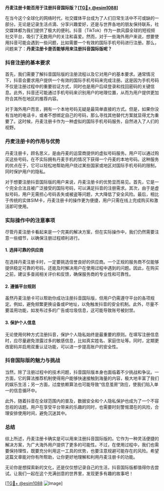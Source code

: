 **丹麦注册卡能否用于注册抖音国际版？[[TG💪+ @esim1088](https://t.me/s/esim1088)]**

在当今这个全球化的网络时代，社交媒体平台成为了人们日常生活中不可或缺的一部分。无论是记录生活点滴、分享兴趣爱好，还是与世界各地的朋友保持联系，社交媒体都为我们提供了极大的便利。抖音（TikTok）作为一款风靡全球的短视频社交平台，吸引了无数用户的关注和喜爱。然而，对于一些海外用户来说，想要使用抖音可能会遇到一些问题，比如需要一个有效的国际手机号码进行注册。那么，问题来了：**丹麦注册卡是否能够用来注册抖音国际版呢？**

### 抖音注册的基本要求

首先，我们需要了解抖音国际版的注册流程以及它对用户的基本要求。通常情况下，抖音会要求用户提供一个有效的国际手机号码来完成注册。这是因为手机号码不仅是注册过程中的重要验证方式，同时也是用户后续登录和找回密码的关键信息。此外，抖音还可能通过手机号码来识别用户的地理位置，从而为用户提供更加符合其所在地区的推荐内容。

对于海外用户而言，拥有一个本地号码无疑是最简单直接的方式。但是，如果你没有当地的电话卡，或者不想绑定自己的号码，那么寻找其他替代方案就显得尤为重要了。这时候，丹麦注册卡作为一种虚拟的国际手机号码服务，自然进入了人们的视野。

### 丹麦注册卡的作用与优势

丹麦注册卡，顾名思义，是由丹麦的运营商提供的虚拟号码服务。用户可以通过购买这些号码，在不实际拥有丹麦手机的情况下获得一个丹麦的本地号码。这种服务的优点在于，它可以轻松地帮助用户绕过某些国家或地区对国际手机号码的限制，同时保护用户的隐私。

对于想要注册抖音国际版的用户来说，丹麦注册卡的优势显而易见。首先，它是一个完全合法且被广泛接受的国际号码，可以满足抖音的注册需求。其次，由于是虚拟号码，用户无需担心号码丢失或被盗等问题，大大降低了安全风险。最后，相比于传统的实体SIM卡，丹麦注册卡的操作更为便捷，用户只需在线上完成购买和激活即可使用。

### 实际操作中的注意事项

尽管丹麦注册卡看起来是一个完美的解决方案，但在实际操作中，我们仍然需要注意一些细节，以确保注册过程顺利进行。

#### 1. **选择可靠的供应商**
在选择丹麦注册卡时，一定要挑选信誉良好的供应商。一个正规的服务商不仅能够提供稳定可靠的号码，还能及时解决用户在使用过程中遇到的问题。因此，在购买之前，建议多查阅相关评价和反馈，确保服务商的专业性和可靠性。

#### 2. **遵循平台规则**
虽然丹麦注册卡可以帮助你成功注册抖音国际版，但用户仍需遵守平台的各项规定。例如，避免频繁更换设备或IP地址，以免触发抖音的安全机制。此外，尽量不要滥用功能，如发布过多的广告或垃圾信息，这可能导致账号被封禁。

#### 3. **保护个人信息**
无论使用何种方式注册抖音，保护个人隐私始终是最重要的原则。在填写注册信息时，应尽量避免泄露过多的敏感信息，比如真实姓名、家庭住址等。同时，定期更改密码并启用双重认证功能，可以进一步提高账户的安全性。

### 抖音国际版的魅力与挑战

当然，除了注册过程中的技术问题，抖音国际版本身也面临着不少挑战和争议。一方面，它的算法推荐机制使得用户能够快速接触到海量的内容，极大地丰富了我们的娱乐生活；另一方面，过度依赖算法也可能导致“信息茧房”效应，使我们陷入单一的信息循环中。

此外，随着抖音在全球范围内的普及，数据安全和个人隐私保护也成为了一个不容忽视的话题。用户在享受平台带来的乐趣的同时，也需要时刻警惕潜在的风险，合理安排使用时间，避免沉迷其中。

### 总结

综上所述，丹麦注册卡确实是可以用来注册抖音国际版的。它作为一种灵活便捷的解决方案，为广大海外用户提供了更多的可能性。不过，在使用过程中，我们也需要保持理性，既要充分利用这一工具的优势，也要注意规避可能存在的风险。希望这篇文章能对你有所帮助，让你更好地理解和利用丹麦注册卡的功能。

无论你是想探索新的文化，还是仅仅想记录自己的生活，抖音国际版都值得你去尝试。让我们一起在这个充满创意的世界里，发现更多有趣的故事吧！

[[TG💪+ @esim1088](https://t.me/s/esim1088) ![Image](https://i.postimg.cc/4NQfJmqS/Snipaste-2025-05-13-00-14-12.png)]